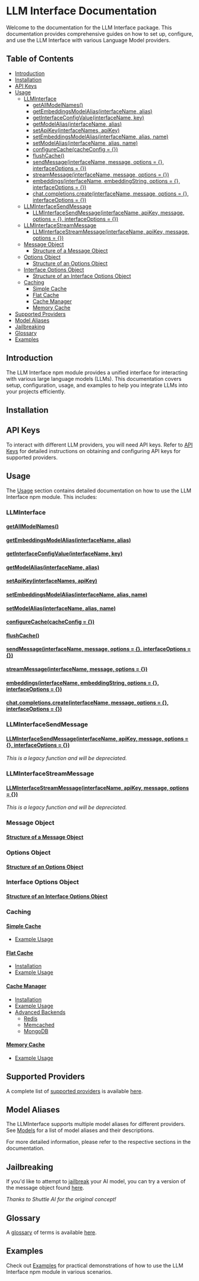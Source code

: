 # LLM Interface Documentation<!-- omit from toc -->

Welcome to the documentation for the LLM Interface package. This documentation provides comprehensive guides on how to set up, configure, and use the LLM Interface with various Language Model providers.

## Table of Contents<!-- omit from toc -->

- [Introduction](#introduction)
- [Installation](#installation)
- [API Keys](#api-keys)
- [Usage](#usage)
  - [LLMInterface](#llminterface)
    - [getAllModelNames()](#getallmodelnames)
    - [getEmbeddingsModelAlias(interfaceName, alias)](#getembeddingsmodelaliasinterfacename-alias)
    - [getInterfaceConfigValue(interfaceName, key)](#getinterfaceconfigvalueinterfacename-key)
    - [getModelAlias(interfaceName, alias)](#getmodelaliasinterfacename-alias)
    - [setApiKey(interfaceNames, apiKey)](#setapikeyinterfacenames-apikey)
    - [setEmbeddingsModelAlias(interfaceName, alias, name)](#setembeddingsmodelaliasinterfacename-alias-name)
    - [setModelAlias(interfaceName, alias, name)](#setmodelaliasinterfacename-alias-name)
    - [configureCache(cacheConfig = {})](#configurecachecacheconfig--)
    - [flushCache()](#flushcache)
    - [sendMessage(interfaceName, message, options = {}, interfaceOptions = {})](#sendmessageinterfacename-message-options---interfaceoptions--)
    - [streamMessage(interfaceName, message, options = {})](#streammessageinterfacename-message-options--)
    - [embeddings(interfaceName, embeddingString, options = {}, interfaceOptions = {})](#embeddingsinterfacename-embeddingstring-options---interfaceoptions--)
    - [chat.completions.create(interfaceName, message, options = {}, interfaceOptions = {})](#chatcompletionscreateinterfacename-message-options---interfaceoptions--)
  - [LLMInterfaceSendMessage](#llminterfacesendmessage)
    - [LLMInterfaceSendMessage(interfaceName, apiKey, message, options = {}, interfaceOptions = {})](#llminterfacesendmessageinterfacename-apikey-message-options---interfaceoptions--)
  - [LLMInterfaceStreamMessage](#llminterfacestreammessage)
    - [LLMInterfaceStreamMessage(interfaceName, apiKey, message, options = {})](#llminterfacestreammessageinterfacename-apikey-message-options--)
  - [Message Object](#message-object)
    - [Structure of a Message Object](#structure-of-a-message-object)
  - [Options Object](#options-object)
    - [Structure of an Options Object](#structure-of-an-options-object)
  - [Interface Options Object](#interface-options-object)
    - [Structure of an Interface Options Object](#structure-of-an-interface-options-object)
  - [Caching](#caching)
    - [Simple Cache](#simple-cache)
    - [Flat Cache](#flat-cache)
    - [Cache Manager](#cache-manager)
    - [Memory Cache](#memory-cache)
- [Supported Providers](#supported-providers)
- [Model Aliases](#model-aliases)
- [Jailbreaking](#jailbreaking)
- [Glossary](#glossary)
- [Examples](#examples)

## Introduction

The LLM Interface npm module provides a unified interface for interacting with various large language models (LLMs). This documentation covers setup, configuration, usage, and examples to help you integrate LLMs into your projects efficiently.

## Installation

## API Keys

To interact with different LLM providers, you will need API keys. Refer to [API Keys](api-keys.md) for detailed instructions on obtaining and configuring API keys for supported providers.

## Usage

The [Usage](https://www.github.com/samestrin/llm-interface/blob/docs/docs/usage.md) section contains detailed documentation on how to use the LLM Interface npm module. This includes:

### LLMInterface

#### [getAllModelNames()](https://www.github.com/samestrin/llm-interface/blob/docs/docs/usage.md#getallmodelnames)

#### [getEmbeddingsModelAlias(interfaceName, alias)](https://www.github.com/samestrin/llm-interface/blob/docs/docs/usage.md#getembeddingsmodelaliasinterfacename-alias)

#### [getInterfaceConfigValue(interfaceName, key)](https://www.github.com/samestrin/llm-interface/blob/docs/docs/usage.md#getinterfaceconfigvalueinterfacename-key)

#### [getModelAlias(interfaceName, alias)](https://www.github.com/samestrin/llm-interface/blob/docs/docs/usage.md#getmodelaliasinterfacename-alias)

#### [setApiKey(interfaceNames, apiKey)](https://www.github.com/samestrin/llm-interface/blob/docs/docs/usage.md#setapikeyinterfacenames-apikey)

#### [setEmbeddingsModelAlias(interfaceName, alias, name)](https://www.github.com/samestrin/llm-interface/blob/docs/docs/usage.md#setembeddingsmodelaliasinterfacename-alias-name)

#### [setModelAlias(interfaceName, alias, name)](https://www.github.com/samestrin/llm-interface/blob/docs/docs/usage.md#setmodelaliasinterfacename-alias-name)

#### [configureCache(cacheConfig = {})](https://www.github.com/samestrin/llm-interface/blob/docs/docs/usage.md#configurecachecacheconfig--)

#### [flushCache()](https://www.github.com/samestrin/llm-interface/blob/docs/docs/usage.md#flushcache)

#### [sendMessage(interfaceName, message, options = {}, interfaceOptions = {})](https://www.github.com/samestrin/llm-interface/blob/docs/docs/usage.md#sendmessageinterfacename-message-options--interfaceoptions--)

#### [streamMessage(interfaceName, message, options = {})](https://www.github.com/samestrin/llm-interface/blob/docs/docs/usage.md#streammessageinterfacename-message-options--)

#### [embeddings(interfaceName, embeddingString, options = {}, interfaceOptions = {})](https://www.github.com/samestrin/llm-interface/blob/docs/docs/usage.md#embeddingsinterfacename-embeddingstring-options--interfaceoptions--)

#### [chat.completions.create(interfaceName, message, options = {}, interfaceOptions = {})](https://www.github.com/samestrin/llm-interface/blob/docs/docs/usage.md#chatcompletionscreateinterfacename-message-options--interfaceoptions--)

### LLMInterfaceSendMessage

#### [LLMInterfaceSendMessage(interfaceName, apiKey, message, options = {}, interfaceOptions = {})](https://www.github.com/samestrin/llm-interface/blob/docs/docs/usage.md#llminterfacesendmessageinterfacename-apikey-message-options--interfaceoptions--)

_This is a legacy function and will be depreciated._

### LLMInterfaceStreamMessage

#### [LLMInterfaceStreamMessage(interfaceName, apiKey, message, options = {})](https://www.github.com/samestrin/llm-interface/blob/docs/docs/usage.md#llminterfacestreammessageinterfacename-apikey-message-options--)

_This is a legacy function and will be depreciated._

### Message Object

#### [Structure of a Message Object](https://www.github.com/samestrin/llm-interface/blob/docs/docs/usage.md#structure-of-a-message-object)

### Options Object

#### [Structure of an Options Object](https://www.github.com/samestrin/llm-interface/blob/docs/docs/usage.md#structure-of-an-options-object)

### Interface Options Object

#### [Structure of an Interface Options Object](https://www.github.com/samestrin/llm-interface/blob/docs/docs/usage.md#structure-of-an-interface-options-object)

### Caching

#### [Simple Cache](https://www.github.com/samestrin/llm-interface/blob/docs/docs/usage.md#simple-cache)

- [Example Usage](https://www.github.com/samestrin/llm-interface/blob/docs/docs/usage.md#example-usage-1)

#### [Flat Cache](https://www.github.com/samestrin/llm-interface/blob/docs/docs/usage.md#flat-cache)

- [Installation](https://www.github.com/samestrin/llm-interface/blob/docs/docs/usage.md#installation-1)
- [Example Usage](https://www.github.com/samestrin/llm-interface/blob/docs/docs/usage.md#example-usage-2)

#### [Cache Manager](https://www.github.com/samestrin/llm-interface/blob/docs/docs/usage.md#cache-manager)

- [Installation](https://www.github.com/samestrin/llm-interface/blob/docs/docs/usage.md#installation-2)
- [Example Usage](https://www.github.com/samestrin/llm-interface/blob/docs/docs/usage.md#example-usage-3)
- [Advanced Backends](https://www.github.com/samestrin/llm-interface/blob/docs/docs/usage.md#advanced-backends)
  - [Redis](https://www.github.com/samestrin/llm-interface/blob/docs/docs/usage.md#redis)
  - [Memcached](https://www.github.com/samestrin/llm-interface/blob/docs/docs/usage.md#memcached)
  - [MongoDB](https://www.github.com/samestrin/llm-interface/blob/docs/docs/usage.md#mongodb)

#### [Memory Cache](https://www.github.com/samestrin/llm-interface/blob/docs/docs/usage.md#memory-cache)

- [Example Usage](https://www.github.com/samestrin/llm-interface/blob/docs/docs/usage.md#example-usage-4)

## Supported Providers

A complete list of [supported providers](support.md) is available [here](providers.md).

## Model Aliases

The LLMInterface supports multiple model aliases for different providers. See [Models](models.md) for a list of model aliases and their descriptions.

For more detailed information, please refer to the respective sections in the documentation.

## Jailbreaking

If you'd like to attempt to [jailbreak](jailbreaking.md#jailbreaking) your AI model, you can try a version of the message object found [here](jailbreaking.md#jailbreaking).

_Thanks to Shuttle AI for the original concept!_

## Glossary

A [glossary](glossary.md) of terms is available [here](glossary.md).

## Examples

Check out [Examples](examples.md) for practical demonstrations of how to use the LLM Interface npm module in various scenarios.
